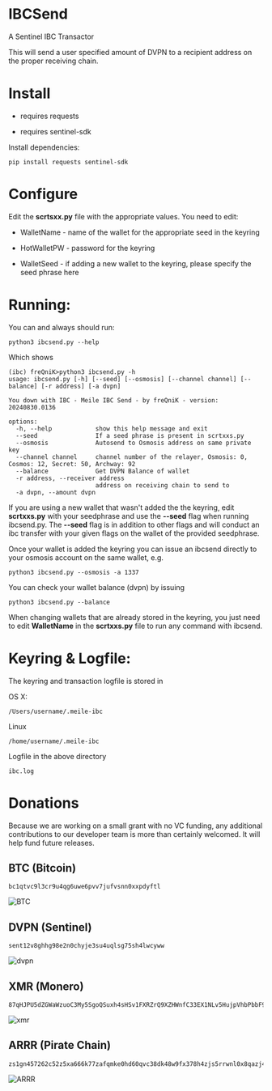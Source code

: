 # IBCSend

A Sentinel IBC Transactor

This will send a user specified amount of DVPN to a recipient address on the proper receiving chain.

# Install

* requires requests

* requires sentinel-sdk

Install dependencies:

```shell
pip install requests sentinel-sdk
```

# Configure

Edit the **scrtsxx.py** file with the appropriate values. You need to edit:

* WalletName - name of the wallet for the appropriate seed in the keyring

* HotWalletPW - password for the keyring

* WalletSeed - if adding a new wallet to the keyring, please specify the seed phrase here

# Running:

You can and always should run:

```shell
python3 ibcsend.py --help
```

Which shows

```shell
(ibc) freQniK>python3 ibcsend.py -h
usage: ibcsend.py [-h] [--seed] [--osmosis] [--channel channel] [--balance] [-r address] [-a dvpn]

You down with IBC - Meile IBC Send - by freQniK - version: 20240830.0136

options:
  -h, --help            show this help message and exit
  --seed                If a seed phrase is present in scrtxxs.py
  --osmosis             Autosend to Osmosis address on same private key
  --channel channel     channel number of the relayer, Osmosis: 0, Cosmos: 12, Secret: 50, Archway: 92
  --balance             Get DVPN Balance of wallet
  -r address, --receiver address
                        address on receiving chain to send to
  -a dvpn, --amount dvpn

```

If you are using a new wallet that wasn't added the the keyring, edit **scrtxxs.py** with your seedphrase and use the **--seed** flag when running ibcsend.py. The **--seed** flag is in addition to other flags and will conduct an ibc transfer with your given flags on the wallet of the provided seedphrase. 



Once your wallet is added the keyring you can issue an ibcsend directly to your osmosis account on the same wallet, e.g.

```shell
python3 ibcsend.py --osmosis -a 1337
```

You can check your wallet balance (dvpn) by issuing

```shell
python3 ibcsend.py --balance
```

When changing wallets that are already stored in the keyring, you just need to edit **WalletName** in the **scrtxxs.py** file to run any command with ibcsend.



# Keyring & Logfile:

The keyring and transaction logfile is stored in

OS X:

```shell
/Users/username/.meile-ibc
```

Linux

```shell
/home/username/.meile-ibc
```

Logfile in the above directory

```shell
ibc.log
```

# Donations

Because we are working on a small grant with no VC funding, any additional contributions to our developer team is more than certainly welcomed. It will help fund future releases.

## BTC (Bitcoin)

```
bc1qtvc9l3cr9u4qg6uwe6pvv7jufvsnn0xxpdyftl
```

![BTC](file:///home/bubonic/git/MathNodes/MultiPay/img/BTC.png?msec=1723963048122)

## DVPN (Sentinel)

```
sent12v8ghhg98e2n0chyje3su4uqlsg75sh4lwcyww
```

![dvpn](file:///home/bubonic/git/MathNodes/MultiPay/img/DVPN.png?msec=1723963048122)

## XMR (Monero)

```
87qHJPU5dZGWaWzuoC3My5SgoQSuxh4sHSv1FXRZrQ9XZHWnfC33EX1NLv5HujpVhbPbbF9RcXXD94byT18HonAQ75b9dyR
```

![xmr](file:///home/bubonic/git/MathNodes/MultiPay/img/XMR.png?msec=1723963048123)

## ARRR (Pirate Chain)

```
zs1gn457262c52z5xa666k77zafqmke0hd60qvc38dk48w9fx378h4zjs5rrwnl0x8qazj4q3x4svz
```

![ARRR](file:///home/bubonic/git/MathNodes/MultiPay/img/ARRR.png?msec=1723963048122)
